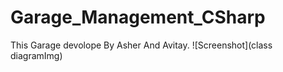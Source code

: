 # Garage_Management_CSharp
This Garage devolope By Asher And Avitay.
![Screenshot](class diagramImg)
